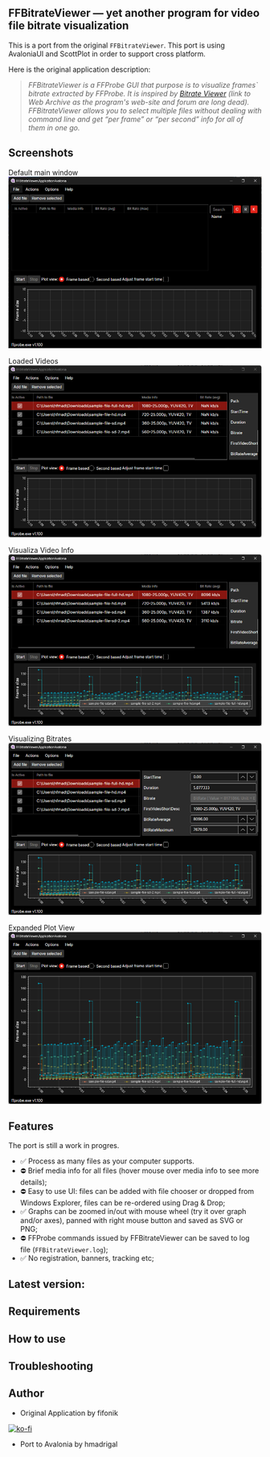 ## FFBitrateViewer — yet another program for video file bitrate visualization

This is a port from the original `FFBitrateViewer`. This port is using AvaloniaUI and ScottPlot in order to support cross platform.

Here is the original application description:

> _FFBitrateViewer is a FFProbe GUI that purpose is to visualize frames` bitrate extracted by FFProbe.
It is inspired by [Bitrate Viewer](https://web.archive.org/web/20160730053853/http://www.winhoros.de/docs/bitrate-viewer/) (link to Web Archive as the program's web-site and forum are long dead).
FFBitrateViewer allows you to select multiple files without dealing with command line and get “per frame” or “per second” info for all of them in one go._


## Screenshots

Default main window
![alt](docs/assets/main-window-00-min.png)

Loaded Videos
![alt](docs/assets/main-window-01-min.png)

Visualiza Video Info
![alt](docs/assets/main-window-02-min.png)

Visualizing Bitrates
![alt](docs/assets/main-window-03-min.png)

Expanded Plot View
![alt](docs/assets/main-window-04-min.png)

## Features
The port is still a work in progres.

- ✅ Process as many files as your computer supports.
- ⛔ Brief media info for all files (hover mouse over media info to see more details);
- ⛔ Easy to use UI: files can be added with file chooser or dropped from Windows Explorer, files can be re-ordered using Drag & Drop;
- ✅ Graphs can be zoomed in/out with mouse wheel (try it over graph and/or axes), panned with right mouse button and saved as SVG or PNG;
- ⛔ FFProbe commands issued by FFBitrateViewer can be saved to log file (`FFBitrateViewer.log`);
- ✅ No registration, banners, tracking etc;

<!--
- Free;
- **Open Source** ([MIT License](LICENSE.txt)).
-->

## Latest version:
<!-- - Latest Beta: [0.8.0 beta 2](https://github.com/fifonik/FFBitrateViewer/releases/tag/v0.8.0-beta.2) -->


## Requirements
<!-- - Windows OS
- .NET 7.0 or later. The program should ask you to download and install it if required.
- FFProbe.exe (a part of FFMpeg package). You have to download it from [official ffmpeg web site](https://ffmpeg.org/download.html).
  You can use sibgle file static build for simplicity, however, for real usage I'd recommend to make shared build accessible in %PATH%. -->


## How to use
<!-- - Unpack into a folder;
- Put FFProbe.exe (and accompanied dll files if you use shared build) into the program folder or make it available through system %PATH%;
- Run the program;
- Use UI to add files;
- Click “Start” button. -->


## Troubleshooting
<!-- - Close FFBitrateViewer and delete `FFBitrateViewer.log`;
- Run the program with option `-log-level=debug`;
- Add file;
- Click “Start” button;
- Take screenshot (Alt+PrnScr or Win+Shift+S and paste it into image editor and save as PNG);
- Close the program;
- Analyze `FFBitrateViewer.log`. You can try to run the ffprobe command directly;
- Upload archived `FFBitrateViewer.log` with screenshot to dropbox (or similar) and share the link. -->


## Author
- Original Application by fifonik

[![ko-fi](https://ko-fi.com/img/githubbutton_sm.svg)](https://ko-fi.com/fifonik)
- Port to Avalonia by hmadrigal

